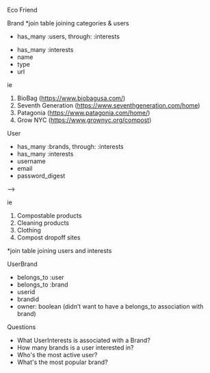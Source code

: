 Eco Friend 

Brand *join table joining categories & users 
- has_many :users, through: :interests
<!-- - belongs_to :user   -->
- has_many :interests
- name 
- type 
- url 

ie 
1. BioBag (https://www.biobagusa.com/)
2. Seventh Generation (https://www.seventhgeneration.com/home)
3. Patagonia (https://www.patagonia.com/home/)
4. Grow NYC (https://www.grownyc.org/compost) 

User 
- has_many :brands, through: :interests 
- has_many :interests 
- username 
- email 
- password_digest 

<!-- Interest  
- belongs_to :user 
<!-- - belongs_to :brand  -->
<!-- - name  --> -->

ie 
1. Compostable products
2. Cleaning products 
3. Clothing 
4. Compost dropoff sites

*join table joining users and interests

UserBrand
- belongs_to :user 
- belongs_to :brand 
- userid 
- brandid 
- owner: boolean (didn’t want to have a belongs_to association with brand)

Questions
- What UserInterests is associated with a Brand? 
- How many brands is a user interested in?
- Who's the most active user? 
- What's the most popular brand? 


